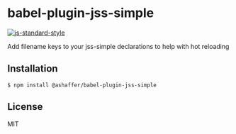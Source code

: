 
# babel-plugin-jss-simple

[![js-standard-style](https://img.shields.io/badge/code%20style-standard-brightgreen.svg?style=flat)](https://github.com/feross/standard)

Add filename keys to your jss-simple declarations to help with hot reloading

## Installation

    $ npm install @ashaffer/babel-plugin-jss-simple

## License

MIT
